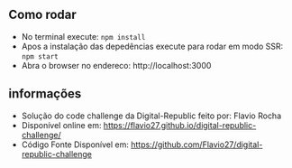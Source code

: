 ## Como rodar
* No terminal execute: `npm install`
* Apos a instalação das depedências execute para rodar em modo SSR: `npm start`
* Abra o browser no endereco: http://localhost:3000


## informações
* Solução do code challenge da Digital-Republic feito por: Flavio Rocha
* Disponível online em: https://flavio27.github.io/digital-republic-challenge/
* Código Fonte Disponível em: https://github.com/Flavio27/digital-republic-challenge
